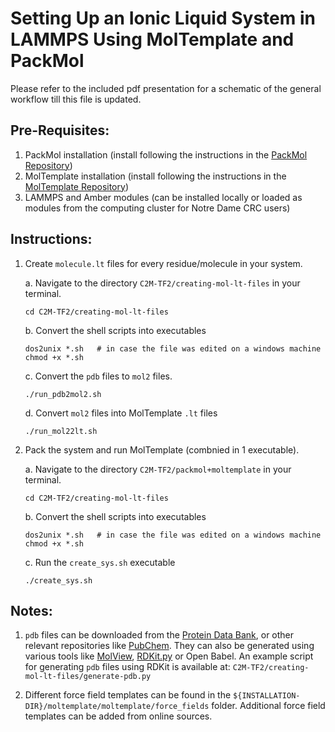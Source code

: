 # Setting Up an Ionic Liquid System in LAMMPS Using MolTemplate and PackMol

Please refer to the included pdf presentation for a schematic of the general workflow till this file is updated.


## Pre-Requisites:
1. PackMol installation (install following the instructions in the [PackMol Repository](https://github.com/m3g/packmol))
1. MolTemplate installation (install following the instructions in the [MolTemplate Repository](https://github.com/jewettaij/moltemplate/blob/master/INSTALL.md))
1. LAMMPS and Amber modules (can be installed locally or loaded as modules from the computing cluster for Notre Dame CRC users)


## Instructions:

1. Create `molecule.lt` files for every residue/molecule in your system.

    a. Navigate to the directory `C2M-TF2/creating-mol-lt-files` in your terminal.
    ```
    cd C2M-TF2/creating-mol-lt-files
    ```
    b. Convert the shell scripts into executables
    ```
    dos2unix *.sh   # in case the file was edited on a windows machine
    chmod +x *.sh
    ```
    c. Convert the `pdb` files to `mol2` files.
    ```
    ./run_pdb2mol2.sh
    ```
    d. Convert `mol2` files into MolTemplate `.lt` files
    ```
    ./run_mol22lt.sh
    ```

1. Pack the system and run MolTemplate (combnied in 1 executable).

    a. Navigate to the directory `C2M-TF2/packmol+moltemplate` in your terminal.
    ```
    cd C2M-TF2/creating-mol-lt-files
    ```
    b. Convert the shell scripts into executables
    ```
    dos2unix *.sh   # in case the file was edited on a windows machine
    chmod +x *.sh
    ```
    c. Run the `create_sys.sh` executable
    ```
    ./create_sys.sh
    ```

## Notes:
1. `pdb` files can be downloaded from the [Protein Data Bank](https://www1.rcsb.org/), or other relevant repositories like [PubChem](https://pubchem.ncbi.nlm.nih.gov/). They can also be generated using various tools like [MolView](https://molview.org/), [RDKit.py](https://github.com/rdkit/rdkit) or Open Babel. An example script for generating `pdb` files using RDKit is available at: `C2M-TF2/creating-mol-lt-files/generate-pdb.py`

2. Different force field templates can be found in the `${INSTALLATION-DIR}/moltemplate/moltemplate/force_fields` folder. Additional force field templates can be added from online sources.